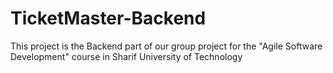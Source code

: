# TicketMaster-Backend

This project is the Backend part of our group project for the "Agile Software Development" course in Sharif University
of Technology

